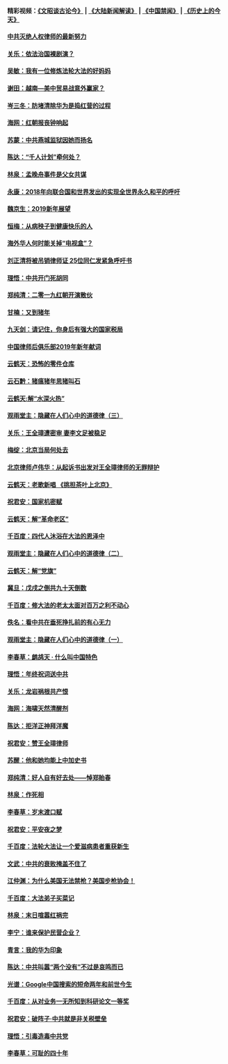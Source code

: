 #### 精彩视频：[《文昭谈古论今》](https://github.com/gfw-breaker/wenzhao/blob/master/README.md?t=01051230) | [《大陆新闻解读》](https://github.com/gfw-breaker/ntdtv-comedy/blob/master/README.md?t=01051230) | [《中国禁闻》](https://github.com/gfw-breaker/ntdtv-news/blob/master/README.md?t=01051230) | [《历史上的今天》](https://github.com/gfw-breaker/today-in-history/blob/master/README.md?t=01051230) 

#### [中共灭绝人权律师的最新努力](../pages/nsc993/n10954725.md?t=01051230) 

#### [关乐：依法治国裸剧演？](../pages/nsc993/n10952420.md?t=01051230) 

#### [吴敏：我有一位修炼法轮大法的好妈妈](../pages/nsc993/n10952484.md?t=01051230) 

#### [谢田：越南—美中贸易战意外赢家？](../pages/nsc993/n10940351.md?t=01051230) 

#### [岑三冬：防堵清除华为是捣红营的过程](../pages/nsc993/n10952342.md?t=01051230) 

#### [海网：红朝报丧钟响起](../pages/nsc993/n10951480.md?t=01051230) 

#### [苏蒙：中共燕城监狱因她而扬名](../pages/nsc993/n10951476.md?t=01051230) 

#### [陈达：“千人计划”牵何处？](../pages/nsc993/n10951466.md?t=01051230) 

#### [林泉：孟晚舟事件是父女共谋](../pages/nsc993/n10947780.md?t=01051230) 

#### [永康：2018年向联合国和世界发出的实现全世界永久和平的呼吁](../pages/nsc993/n10947756.md?t=01051230) 

#### [魏京生：2019新年展望](../pages/nsc993/n10947691.md?t=01051230) 

#### [恒梅：从病秧子到健康快乐的人](../pages/nsc993/n10947469.md?t=01051230) 

#### [海外华人何时能关掉“电视盒”？](../pages/nsc993/n10945406.md?t=01051230) 

#### [刘正清将被吊销律师证 25位同仁发紧急呼吁书](../pages/nsc993/n10944361.md?t=01051230) 

#### [理悟：中共开门死胡同](../pages/nsc993/n10944908.md?t=01051230) 

#### [郑纯清：二零一九红朝开演散伙](../pages/nsc993/n10944905.md?t=01051230) 

#### [甘楠：又到猪年](../pages/nsc993/n10944903.md?t=01051230) 

#### [九天剑：请记住，你身后有强大的国家税局](../pages/nsc993/n10944885.md?t=01051230) 

#### [中国律师后俱乐部2019年新年献词](../pages/nsc993/n10944348.md?t=01051230) 

#### [云鹤天：恐怖的零件仓库](../pages/nsc993/n10942847.md?t=01051230) 

#### [云石黔：猪瘟猪年思猪叫石](../pages/nsc993/n10943180.md?t=01051230) 

#### [云鹤天:解“水深火热”](../pages/nsc993/n10942828.md?t=01051230) 

#### [观雨堂主：隐藏在人们心中的道德律（三）](../pages/nsc993/n10941445.md?t=01051230) 

#### [关乐：王全璋遭密审 妻李文足被稳足](../pages/nsc993/n10941420.md?t=01051230) 

#### [梅绽：北京当局何处去](../pages/nsc993/n10941407.md?t=01051230) 

#### [北京律师卢伟华：从起诉书出发对王全璋律师的无罪辩护](../pages/nsc993/n10939303.md?t=01051230) 

#### [云鹤天：老歌新唱 《挑担茶叶上北京》](../pages/nsc993/n10937870.md?t=01051230) 

#### [祝君安：国家机密赋](../pages/nsc993/n10937863.md?t=01051230) 

#### [云鹤天：解“革命老区”](../pages/nsc993/n10937858.md?t=01051230) 

#### [千百度：四代人沐浴在大法的恩泽中](../pages/nsc993/n10937630.md?t=01051230) 

#### [观雨堂主：隐藏在人们心中的道德律（二）](../pages/nsc993/n10937219.md?t=01051230) 

#### [云鹤天：解“党旗”](../pages/nsc993/n10937211.md?t=01051230) 

#### [冀旦：戊戌之倒共九十天倒数](../pages/nsc993/n10937168.md?t=01051230) 

#### [千百度：修大法的老太太面对百万之利不动心](../pages/nsc993/n10934913.md?t=01051230) 

#### [佚名：看中共在垂死挣扎前的有心无力](../pages/nsc993/n10934707.md?t=01051230) 

#### [观雨堂主：隐藏在人们心中的道德律（一）](../pages/nsc993/n10934699.md?t=01051230) 

#### [李春草：鹧鸪天 ‧ 什么叫中国特色](../pages/nsc993/n10934694.md?t=01051230) 

#### [理悟：年终祝词送中共](../pages/nsc993/n10933269.md?t=01051230) 

#### [关乐：龙岩祸根共产恨](../pages/nsc993/n10933253.md?t=01051230) 

#### [海网：海啸天然清醒剂](../pages/nsc993/n10933251.md?t=01051230) 

#### [陈达：拒洋正神拜洋魔](../pages/nsc993/n10933235.md?t=01051230) 

#### [祝君安：赞王全璋律师](../pages/nsc993/n10933273.md?t=01051230) 

#### [苏醒：他和她均能上中加史书](../pages/nsc993/n10933262.md?t=01051230) 

#### [郑纯清：好人自有好去处——悼郑贻春](../pages/nsc993/n10933256.md?t=01051230) 

#### [林泉：作死相](../pages/nsc993/n10933248.md?t=01051230) 

#### [李春草：岁末渡口赋](../pages/nsc993/n10933243.md?t=01051230) 

#### [祝君安：平安夜之梦](../pages/nsc993/n10931089.md?t=01051230) 

#### [千百度：法轮大法让一个爱滋病患者重获新生](../pages/nsc993/n10931128.md?t=01051230) 

#### [文武：中共的衰败掩盖不住了](../pages/nsc993/n10931085.md?t=01051230) 

#### [江仲渊：为什么美国无法禁枪？美国步枪协会！](../pages/nsc993/n10931078.md?t=01051230) 

#### [千百度：大法弟子买菜记](../pages/nsc993/n10929626.md?t=01051230) 

#### [林泉：末日喧嚣红祸完](../pages/nsc993/n10929158.md?t=01051230) 

#### [李宁：谁来保护民营企业？](../pages/nsc993/n10929049.md?t=01051230) 

#### [青言：我的华为印象](../pages/nsc993/n10927223.md?t=01051230) 

#### [陈达：中共叫嚣“两个没有”不过是哀鸣而已](../pages/nsc993/n10927213.md?t=01051230) 

#### [光谱：Google中国搜索的短命两年和前世今生](../pages/nsc993/n10927202.md?t=01051230) 

#### [千百度：从对业务一无所知到科研论文一等奖](../pages/nsc993/n10924400.md?t=01051230) 

#### [祝君安：破阵子‧中共就是非关税壁垒](../pages/nsc993/n10924033.md?t=01051230) 

#### [理悟：引毒造毒中共党](../pages/nsc993/n10922164.md?t=01051230) 

#### [李春草：可耻的四十年](../pages/nsc993/n10922095.md?t=01051230) 


